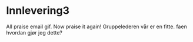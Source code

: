 # Innlevering3
All praise email gif.
Now praise it again!
Gruppelederen vår er en fitte.
faen hvordan gjør jeg dette?